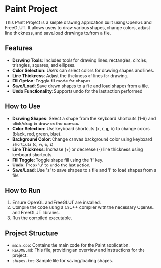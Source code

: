# Paint Project

This Paint Project is a simple drawing application built using OpenGL and FreeGLUT. It allows users to draw various shapes, change colors, adjust line thickness, and save/load drawings to/from a file.

## Features

- **Drawing Tools**: Includes tools for drawing lines, rectangles, circles, triangles, squares, and ellipses.
- **Color Selection**: Users can select colors for drawing shapes and lines.
- **Line Thickness**: Adjust the thickness of lines for drawing.
- **Fill Option**: Toggle fill mode for shapes.
- **Save/Load**: Save drawn shapes to a file and load shapes from a file.
- **Undo Functionality**: Supports undo for the last action performed.

## How to Use

- **Drawing Shapes**: Select a shape from the keyboard shortcuts (1-6) and click/drag to draw on the canvas.
- **Color Selection**: Use keyboard shortcuts (x, r, g, b) to change colors (black, red, green, blue).
- **Background Color**: Change canvas background color using keyboard shortcuts (q, w, e, z).
- **Line Thickness**: Increase (+) or decrease (-) line thickness using keyboard shortcuts.
- **Fill Toggle**: Toggle shape fill using the 'f' key.
- **Undo**: Press 'u' to undo the last action.
- **Save/Load**: Use 's' to save shapes to a file and 'l' to load shapes from a file.

## How to Run

1. Ensure OpenGL and FreeGLUT are installed.
2. Compile the code using a C/C++ compiler with the necessary OpenGL and FreeGLUT libraries.
3. Run the compiled executable.

## Project Structure

- `main.cpp`: Contains the main code for the Paint application.
- `README.md`: This file, providing an overview and instructions for the project.
- `shapes.txt`: Sample file for saving/loading shapes.
